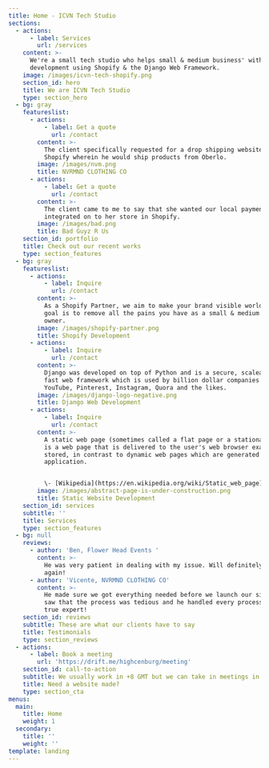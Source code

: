 ```yaml
---
title: Home - ICVN Tech Studio
sections:
  - actions:
      - label: Services
        url: /services
    content: >-
      We're a small tech studio who helps small & medium business' with website
      development using Shopify & the Django Web Framework.
    image: /images/icvn-tech-shopify.png
    section_id: hero
    title: We are ICVN Tech Studio
    type: section_hero
  - bg: gray
    featureslist:
      - actions:
          - label: Get a quote
            url: /contact
        content: >-
          The client specifically requested for a drop shipping website in
          Shopify wherein he would ship products from Oberlo.
        image: /images/nvm.png
        title: NVRMND CLOTHING CO
      - actions:
          - label: Get a quote
            url: /contact
        content: >-
          The client came to me to say that she wanted our local payment methods
          integrated on to her store in Shopify.
        image: /images/bad.png
        title: Bad Guyz R Us
    section_id: portfolio
    title: Check out our recent works
    type: section_features
  - bg: gray
    featureslist:
      - actions:
          - label: Inquire
            url: /contact
        content: >-
          As a Shopify Partner, we aim to make your brand visible worldwide. Our
          goal is to remove all the pains you have as a small & medium business
          owner.
        image: /images/shopify-partner.png
        title: Shopify Development
      - actions:
          - label: Inquire
            url: /contact
        content: >-
          Django was developed on top of Python and is a secure, scaleable and
          fast web framework which is used by billion dollar companies such as
          YouTube, Pinterest, Instagram, Quora and the likes.
        image: /images/django-logo-negative.png
        title: Django Web Development
      - actions:
          - label: Inquire
            url: /contact
        content: >-
          A static web page (sometimes called a flat page or a stationary page)
          is a web page that is delivered to the user's web browser exactly as
          stored, in contrast to dynamic web pages which are generated by a web
          application.


          \- [Wikipedia](https://en.wikipedia.org/wiki/Static_web_page)
        image: /images/abstract-page-is-under-construction.png
        title: Static Website Development
    section_id: services
    subtitle: ''
    title: Services
    type: section_features
  - bg: null
    reviews:
      - author: 'Ben, Flower Head Events '
        content: >-
          He was very patient in dealing with my issue. Will definitely hire him
          again!
      - author: 'Vicente, NVRMND CLOTHING CO'
        content: >-
          He made sure we got everything needed before we launch our site. We
          saw that the process was tedious and he handled every process like a
          true expert!
    section_id: reviews
    subtitle: These are what our clients have to say
    title: Testimonials
    type: section_reviews
  - actions:
      - label: Book a meeting
        url: 'https://drift.me/highcenburg/meeting'
    section_id: call-to-action
    subtitle: We usually work in +8 GMT but we can take in meetings in Eastern Time
    title: Need a website made?
    type: section_cta
menus:
  main:
    title: Home
    weight: 1
  secondary:
    title: ''
    weight: ''
template: landing
---
```


